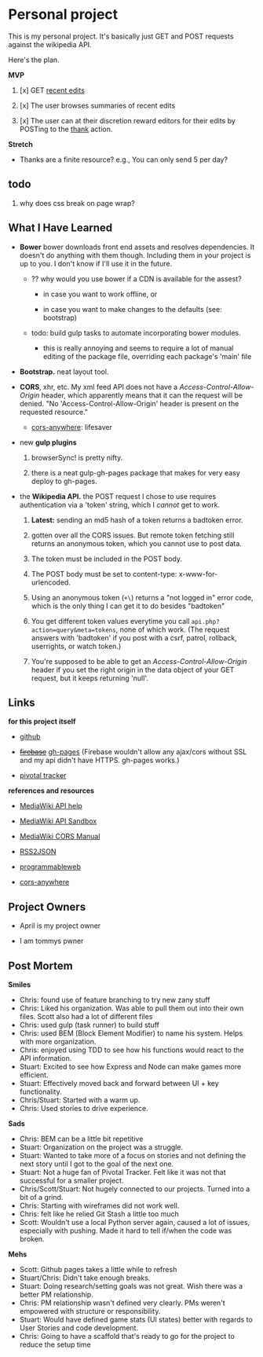 # Personal project

This is my personal project. It's basically just GET and POST requests against the wikipedia API.

Here's the plan.

__MVP__

1. [x] GET [recent edits](https://en.wikipedia.org/w/api.php?action=help&modules=feedrecentchanges)

2. [x] The user browses summaries of recent edits

3. [x] The user can at their discretion reward editors for their edits by POSTing to the [thank](https://en.wikipedia.org/w/api.php?action=help&modules=thank) action.

__Stretch__

* Thanks are a finite resource? e.g., You can only send 5 per day?

## todo

1. why does css break on page wrap?

## What I Have Learned

* __Bower__ bower downloads front end assets and resolves dependencies. It doesn't do anything with them though. Including them in your project is up to you. I don't know if I'll use it in the future.

  * ?? why would you use bower if a CDN is available for the assest?

    * in case you want to work offline, or

    * in case you want to make changes to the defaults (see: bootstrap)

  * todo: build gulp tasks to automate incorporating bower modules.

    * this is really annoying and seems to require a lot of manual editing of the package file, overriding each package's 'main' file

* __Bootstrap.__ neat layout tool.

* __CORS__, xhr, etc. My xml feed API does not have a _Access-Control-Allow-Origin_ header, which apparently means that it can the request will be denied. "No 'Access-Control-Allow-Origin' header is present on the requested resource."

  * [cors-anywhere](https://cors-anywhere.herokuapp.com/): lifesaver

* new __gulp plugins__

  1. browserSync! is pretty nifty.

  2. there is a neat gulp-gh-pages package that makes for very easy deploy to gh-pages.

* the __Wikipedia API.__ the POST request I chose to use requires authentication via a 'token' string, which I _cannot_ get to work.

  1. __Latest:__ sending an md5 hash of a token returns a badtoken error.

  1. gotten over all the CORS issues. But remote token fetching still returns an anonymous token, which you cannot use to post data.

  2. The token must be included in the POST body.

  3. The POST body must be set to content-type: x-www-for-urlencoded.

  1. Using an anonymous token (`+\`) returns a "not logged in" error code, which is the only thing I can get it to do besides "badtoken"

  2. You get different token values everytime you call `api.php?action=query&meta=tokens`, none of which work. (The request answers with 'badtoken' if you post with a csrf, patrol, rollback, userrights, or watch token.)

  3. You're supposed to be able to get an _Access-Control-Allow-Origin_ header if you set the right origin in the data object of your GET request, but it keeps returning 'null'.

## Links

  __for this project itself__

  * [github](https://github.com/chrisman/g18-chrisbrown-project1)

  * ~~[firebase](https://g18-chrisbrown.firebaseapp.com)~~ [gh-pages](http://chrisman.github.io/g18-chrisbrown-project1/) (Firebase wouldn't allow any ajax/cors without SSL and my api didn't have HTTPS. gh-pages works.)

  * [pivotal tracker](https://www.pivotaltracker.com/projects/1498456)

  __references and resources__

  * [MediaWiki API help](https://en.wikipedia.org/w/api.php)

  * [MediaWiki API Sandbox](https://en.wikipedia.org/wiki/Special:ApiSandbox#action=query&meta=tokens&format=json)

  * [MediaWiki CORS Manual](https://www.mediawiki.org/wiki/Manual:CORS)

  * [RSS2JSON](http://rss2json.com/)

  * [programmableweb](http://www.programmableweb.com/api/wikipedia)

  * [cors-anywhere](https://cors-anywhere.herokuapp.com/)

## Project Owners

* April is my project owner

* I am tommys pwner

## Post Mortem

__Smiles__

- Chris: found use of feature branching to try new zany stuff
- Chris: Liked his organization.  Was able to pull them out into their own files. Scott also had a lot of different files
- Chris: used gulp (task runner) to build stuff
- Chris: used BEM (Block Element Modifier) to name his system.  Helps with more organization.
- Chris: enjoyed using TDD to see how his functions would react to the API information.  
- Stuart: Excited to see how Express and Node can make games more efficient.  
- Stuart: Effectively moved back and forward between UI + key functionality.  
- Chris/Stuart: Started with a warm up.  
- Chris: Used stories to drive experience.

__Sads__

- Chris: BEM can be a little bit repetitive
- Stuart: Organization on the project was a struggle.
- Stuart: Wanted to take more of a focus on stories and not defining the next story until I got to the goal of the next one.  
- Stuart: Not a huge fan of Pivotal Tracker.  Felt like it was not that successful for a smaller project.
- Chris/Scott/Stuart: Not hugely connected to our projects.  Turned into a bit of a grind.
- Chris: Starting with wireframes did not work well.
- Chris: felt like he relied Git Stash a little too much
- Scott: Wouldn't use a local Python server again, caused a lot of  issues, especially with pushing.  Made it hard to tell if/when the code was broken.  

__Mehs__

- Scott: Github pages takes a little while to refresh
- Stuart/Chris: Didn't take enough breaks.  
- Stuart: Doing research/setting goals was not great.  Wish there was a better PM relationship.  
- Chris: PM relationship wasn't defined very clearly.  PMs weren't empowered with structure or responsibility.  
- Stuart: Would have defined game stats (UI states) better with regards to User Stories and code development.
- Chris: Going to have a scaffold that's ready to go for the project to reduce the setup time
